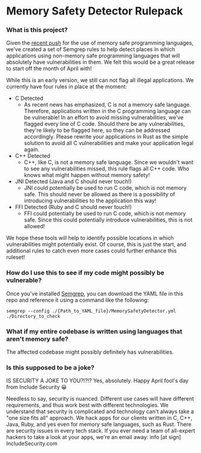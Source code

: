 # Memory Safety Detector Rulepack

### What is this project?

Given the [recent push](https://www.whitehouse.gov/oncd/briefing-room/2024/02/26/press-release-technical-report/) for the use of memory safe programming languages, we've created a set of Semgrep rules to help detect places in which applications using non-memory safe programming languages that will absolutely have vulnerabilities in them. We felt this would be a great release to start off the month of April with!

While this is an early version, we still can not flag all illegal applications. We currently have four rules in place at the moment:

* C Detected
    * As recent news has emphasized, C is not a memory safe language. Therefore, applications written in the C programming language can be vulnerable! In an effort to avoid missing vulnerabilities, we've flagged every line of C code. Should there be any vulnerabilities, they're likely to be flagged here, so they can be addressed accordingly. Please rewrite your applications in Rust as the simple solution to avoid all C vulnerabilities and make your application legal again.
* C++ Detected
    * C++, like C, is not a memory safe language. Since we wouldn't want to see any vulnerabilities missed, this rule flags all C++ code. Who knows what might happen without memory safety!
* JNI Detected (Java and C should never touch!)
    * JNI could potentially be used to run C code, which is not memory safe. This should never be allowed as there is a possibility of introducing vulnerabilities to the application this way!
* FFI Detected (Ruby and C should never touch!)
    * FFI could potentially be used to run C code, which is not memory safe. Since this could potentially introduce vulnerabilities, this is not allowed!

We hope these tools will help to identify possible locations in which vulnerabilities might potentially exist. Of course, this is just the start, and additional rules to catch even more cases could further enhance this ruleset!

### How do I use this to see if my code might possibly be vulnerable?

Once you've installed [Semgrep](https://semgrep.dev/), you can download the YAML file in this repo and reference it using a command like the following:

`semgrep --config ./{Path_to_YAML_file}/MemorySafetyDetector.yml ./Directory_to_check`

### What if my entire codebase is written using languages that aren't memory safe?

The affected codebase might possibly definitely has vulnerabilities.

### Is this supposed to be a joke?

IS SECURITY A JOKE TO YOU?!?!?
Yes, absolutely. Happy April fool's day from Include Security 😀

Needless to say, security is nuanced. Different use cases will have different requirements, and thus work best with different technologies. We understand that security is complicated and technology can't always take a "one size fits all" approach. We hack apps for our clients written in C, C++, Java, Ruby, and yes even for memory safe languages, such as Rust. There are security issues in every tech stack. If you ever need a team of all-expert hackers to take a look at your apps, we're an email away: info [at sign] IncludeSecurity.com